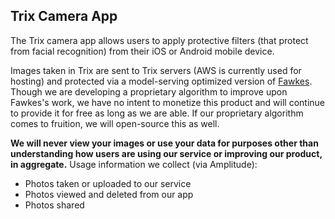 ## Trix Camera App

The Trix camera app allows users to apply protective filters (that protect from facial recognition) from their iOS or Android mobile device.

Images taken in Trix are sent to Trix servers (AWS is currently used for hosting) and protected via a model-serving optimized version of [Fawkes](https://github.com/Shawn-Shan/fawkes). Though we are developing a proprietary algorithm to improve upon Fawkes's work, we have no intent to monetize this product and will continue to provide it for free as long as we are able. If our proprietary algorithm comes to fruition, we will open-source this as well. 

**We will never view your images or use your data for purposes other than understanding how users are using our service or improving our product, in aggregate.** Usage information we collect (via Amplitude):
* Photos taken or uploaded to our service
* Photos viewed and deleted from our app
* Photos shared
